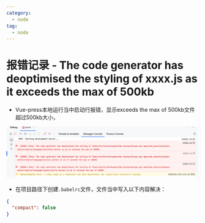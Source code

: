 ```yaml
---
category:
  - node
tag:
  - node
---
```

# 报错记录 - The code generator has deoptimised the styling of xxxx.js as it exceeds the max of 500kb
- Vue-press本地运行当中启动行报错，显示exceeds the max of 500kb文件超过500kb大小，

![image-20240312135254136](./images/image-20240312135254136.png)

- 在项目路径下创建`.babelrc`文件，文件当中写入以下内容解决：

```json
{
  "compact": false
}
```
